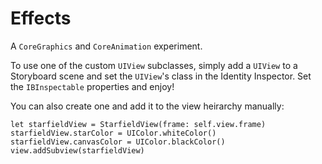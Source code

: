 # Effects

A `CoreGraphics` and `CoreAnimation` experiment.

To use one of the custom `UIView` subclasses, simply add a `UIView` to a Storyboard scene and set the `UIView`'s class in the Identity Inspector. Set the `IBInspectable` properties and enjoy! 

You can also create one and add it to the view heirarchy manually:

```
let starfieldView = StarfieldView(frame: self.view.frame)
starfieldView.starColor = UIColor.whiteColor()
starfieldView.canvasColor = UIColor.blackColor()
view.addSubview(starfieldView)
```